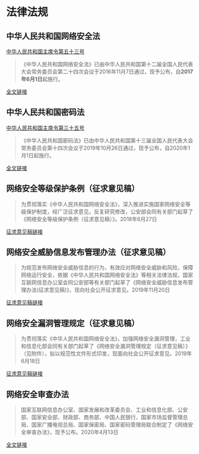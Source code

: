 # 法律法规
## 中华人民共和国网络安全法
[中华人民共和国主席令第五十三号](http://www.gov.cn/xinwen/2020-08/11/content_5534124.htm)
>《中华人民共和国网络安全法》已由中华人民共和国第十二届全国人民代表大会常务委员会第二十四次会议于2016年11月7日通过，现予公布，自**2017年6月1日**起施行。

[全文链接](http://www.cac.gov.cn/2016-11/07/c_1119867116.htm)

## 中华人民共和国密码法
[中华人民共和国主席令第三十五号](http://www.gov.cn/xinwen/2019-10/26/content_5445366.htm)
> 《中华人民共和国密码法》已由中华人民共和国第十三届全国人民代表大会常务委员会第十四次会议于2019年10月26日通过，现予公布，自2020年1月1日起施行。

[全文链接](http://www.npc.gov.cn/npc/c30834/201910/6f7be7dd5ae5459a8de8baf36296bc74.shtml)

## 网络安全等级保护条例（征求意见稿）
> 为贯彻落实《中华人民共和国网络安全法》，深入推进实施国家网络安全等级保护制度，经广泛征求意见，反复研究修改，公安部会同有关部门起草了《网络安全等级保护条例（征求意见稿）》。2018年6月27日

[征求意见稿链接](https://www.mps.gov.cn/n2254536/n4904355/c6159136/content.html)

## 网络安全威胁信息发布管理办法（征求意见稿）
> 为规范发布网络安全威胁信息的行为，有效应对网络安全威胁和风险，保障网络运行安全，依据《中华人民共和国网络安全法》等相关法律法规，国家互联网信息办公室会同公安部等有关部门起草了《网络安全威胁信息发布管理办法(征求意见稿)》，现向社会公开征求意见。2019年11月20日

[征求意见稿链接](http://www.cac.gov.cn/2019-11/20/c_1575785387932969.htm)

## 网络安全漏洞管理规定（征求意见稿）
> 为贯彻落实《中华人民共和国网络安全法》，加强网络安全漏洞管理，工业和信息化部会同有关部门起草了《网络安全漏洞管理规定（征求意见稿）》（见附件），拟以规范性文件形式印发，现面向社会公开征求意见。2019年6月18日

[征求意见稿链接](http://www.miit.gov.cn/n1146285/n1146352/n3054355/n3057724/n3057728/c7005976/content.html)

## 网络安全审查办法
> 国家互联网信息办公室、国家发展和改革委员会、工业和信息化部、公安部、国家安全部、财政部、商务部、中国人民银行、国家市场监督管理总局、国家广播电视总局、国家保密局、国家密码管理局联合制定了《网络安全审查办法》，现予公布。2020年4月13日

[全文链接](http://www.cac.gov.cn/2020-04/27/c_1589535450769077.htm)